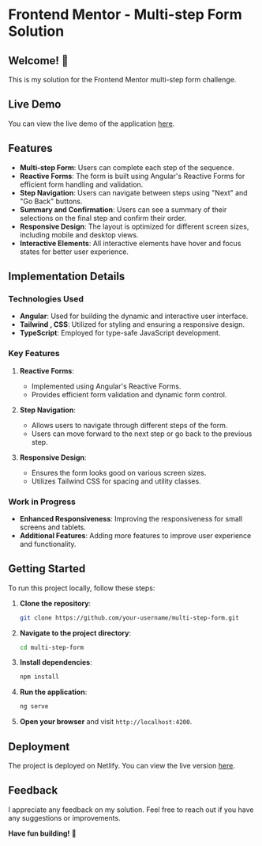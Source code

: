 # Frontend Mentor - Multi-step Form Solution

## Welcome! 👋

This is my solution for the Frontend Mentor multi-step form challenge.

## Live Demo

You can view the live demo of the application [here](https://moses-multi-step-form-app.netlify.app/).

## Features

- **Multi-step Form**: Users can complete each step of the sequence.
- **Reactive Forms**: The form is built using Angular's Reactive Forms for efficient form handling and validation.
- **Step Navigation**: Users can navigate between steps using "Next" and "Go Back" buttons.
- **Summary and Confirmation**: Users can see a summary of their selections on the final step and confirm their order.
- **Responsive Design**: The layout is optimized for different screen sizes, including mobile and desktop views.
- **Interactive Elements**: All interactive elements have hover and focus states for better user experience.

## Implementation Details

### Technologies Used

- **Angular**: Used for building the dynamic and interactive user interface.
- **Tailwind , CSS**: Utilized for styling and ensuring a responsive design.
- **TypeScript**: Employed for type-safe JavaScript development.

### Key Features

1. **Reactive Forms**:

   - Implemented using Angular's Reactive Forms.
   - Provides efficient form validation and dynamic form control.

2. **Step Navigation**:

   - Allows users to navigate through different steps of the form.
   - Users can move forward to the next step or go back to the previous step.

3. **Responsive Design**:
   - Ensures the form looks good on various screen sizes.
   - Utilizes Tailwind CSS for spacing and utility classes.

### Work in Progress

- **Enhanced Responsiveness**: Improving the responsiveness for small screens and tablets.
- **Additional Features**: Adding more features to improve user experience and functionality.

## Getting Started

To run this project locally, follow these steps:

1. **Clone the repository**:
   ```bash
   git clone https://github.com/your-username/multi-step-form.git
   ```
2. **Navigate to the project directory**:
   ```bash
   cd multi-step-form
   ```
3. **Install dependencies**:
   ```bash
   npm install
   ```
4. **Run the application**:
   ```bash
   ng serve
   ```
5. **Open your browser** and visit `http://localhost:4200`.

## Deployment

The project is deployed on Netlify. You can view the live version [here](https://moses-multi-step-form-app.netlify.app/).

## Feedback

I appreciate any feedback on my solution. Feel free to reach out if you have any suggestions or improvements.

**Have fun building!** 🚀
